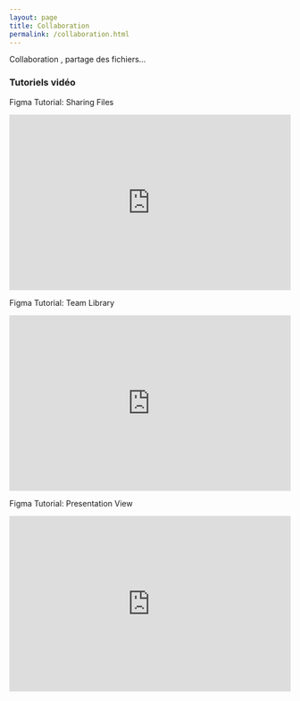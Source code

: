 ```yaml
---
layout: page
title: Collaboration
permalink: /collaboration.html
---
```


Collaboration , partage des fichiers...

### Tutoriels vidéo

Figma Tutorial: Sharing Files

<iframe width="100%" height="315" src="https://www.youtube.com/embed/c5HS6smhq2E" frameborder="0" allow="autoplay; encrypted-media" allowfullscreen></iframe>

Figma Tutorial: Team Library

<iframe width="100%" height="315" src="https://www.youtube.com/embed/PgRUEyw9xpo" frameborder="0" allow="autoplay; encrypted-media" allowfullscreen></iframe>

Figma Tutorial: Presentation View

<iframe width="100%" height="315" src="https://www.youtube.com/embed/NooR1uqCgtg" frameborder="0" allow="autoplay; encrypted-media" allowfullscreen></iframe>

